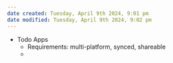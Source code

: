```yaml
---
date created: Tuesday, April 9th 2024, 9:01 pm
date modified: Tuesday, April 9th 2024, 9:02 pm
---
```


- Todo Apps
	- Requirements: multi-platform, synced, shareable
	- 